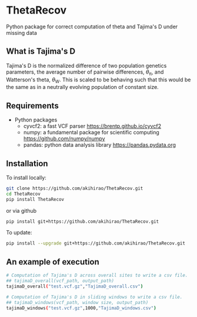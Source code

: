 # ThetaRecov
Python package for correct computation of theta and Tajima's D under missing data

## What is Tajima's D
Tajima's D is the normalized difference of two population genetics parameters, the average number of pairwise differences, <i>&#952;</i><sub>&#960;</sub>, and Watterson's theta, <i>&#952;</i><sub>W</sub>. This is scaled to be behaving such that this would be the same as in a neutrally evolving population of constant size.

## Requirements
* Python packages
	* cyvcf2: a fast VCF parser https://brentp.github.io/cyvcf2
	* numpy: a fundamental package for scientific computing https://github.com/numpy/numpy
	* pandas: python data analysis library https://pandas.pydata.org


## Installation
To install locally:

```bash
git clone https://github.com/akihirao/ThetaRecov.git
cd ThetaRecov
pip install ThetaRecov
```
or via github

```bash
pip install git+https://github.com/akihirao/ThetaRecov.git
```

To update:

```bash
pip install --upgrade git+https://github.com/akihirao/ThetaRecov.git
```

## An example of execution
```bash
# Computation of Tajima's D across overall sites to write a csv file.
## tajimaD_overall(vcf_path, output_path)
tajimaD_overall("test.vcf.gz","TajimaD_overall.csv")

# Computation of Tajima's D in sliding windows to write a csv file.
## tajimaD_windows(vcf_path, window size, output_path)
tajimaD_windows("test.vcf.gz",1000,"TajimaD_windows.csv")
```
